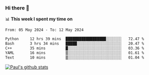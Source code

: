### Hi there 👋

📊 **This week I spent my time on**
<!--START_SECTION:waka-->

```txt
From: 05 May 2024 - To: 12 May 2024

Python     12 hrs 39 mins  ██████████████████░░░░░░░   72.47 %
Bash       3 hrs 34 mins   █████░░░░░░░░░░░░░░░░░░░░   20.47 %
C++        35 mins         █░░░░░░░░░░░░░░░░░░░░░░░░   03.36 %
YAML       16 mins         ▒░░░░░░░░░░░░░░░░░░░░░░░░   01.61 %
Text       10 mins         ▒░░░░░░░░░░░░░░░░░░░░░░░░   01.04 %
```

<!--END_SECTION:waka-->


[![Paul's github stats](https://github-readme-stats.vercel.app/api?username=mickeyouyou&theme=dracula&show_icons=true)](https://github.com/anuraghazra/github-readme-stats)
